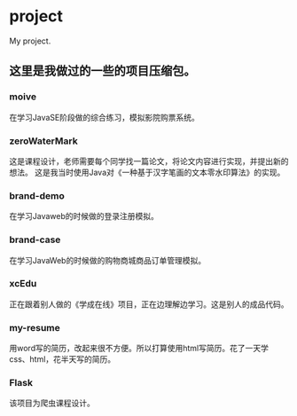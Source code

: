 # project
My project.
## 这里是我做过的一些的项目压缩包。
### moive
在学习JavaSE阶段做的综合练习，模拟影院购票系统。
### zeroWaterMark
这是课程设计，老师需要每个同学找一篇论文，将论文内容进行实现，并提出新的想法。
这是我当时使用Java对《一种基于汉字笔画的文本零水印算法》的实现。
### brand-demo
在学习Javaweb的时候做的登录注册模拟。
### brand-case
在学习JavaWeb的时候做的购物商城商品订单管理模拟。
### xcEdu
正在跟着别人做的《学成在线》项目，正在边理解边学习。这是别人的成品代码。
### my-resume
用word写的简历，改起来很不方便。所以打算使用html写简历。花了一天学css、html，花半天写的简历。
### Flask
该项目为爬虫课程设计。
